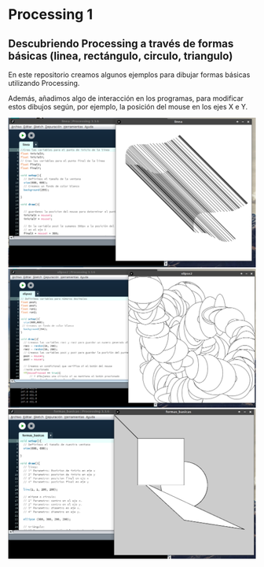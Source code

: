 # Processing 1
## Descubriendo Processing a través de formas básicas (linea, rectángulo, circulo, triangulo)

En este repositorio creamos algunos ejemplos para dibujar formas básicas utilizando Processing. 

Además, añadimos algo de interacción en los programas, para modificar estos dibujos según, por ejemplo, la posición del mouse en los ejes X e Y.

![imagen1](https://github.com/labtecnologiascreativas/processing1/blob/master/imagenes/Captura%20de%20pantalla_2018-01-29_16-58-56.png)
![imagen2](https://github.com/labtecnologiascreativas/processing1/blob/master/imagenes/Captura%20de%20pantalla_2018-01-29_17-01-21.png)
![imagen3](https://github.com/labtecnologiascreativas/processing1/blob/master/imagenes/Captura%20de%20pantalla_2018-01-29_17-02-48.png)
